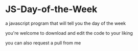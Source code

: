 # JS-Day-of-the-Week
a javascript program that will tell you the day of the week

you're welcome to download and edit the code to your liking

you can also request a pull from me
